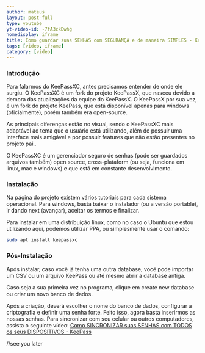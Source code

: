 ```yaml
---
author: mateus
layout: post-full
type: youtube
yt-video-id: -7fA3ckDwhg
homedisplay: iframe
title: Como guardar suas SENHAS com SEGURANÇA e de maneira SIMPLES - KeePassXC
tags: [video, iframe]
category: [video]
---
```


### Introdução

Para falarmos do KeePassXC, antes precisamos entender de onde ele surgiu. O KeePassXC é um fork do projeto KeePassX, que nasceu devido a demora das atualizações da equipe do KeePassX. O KeePassX por sua vez, é um fork do projeto KeePass, que está disponível apenas para windows (oficialmente), porém também era open-source.

As principais diferenças estão no visual, sendo o KeePassXC mais adaptável ao tema que o usuário está utilizando, além de possuir uma interface mais amigável e por possuir features que não estão presentes no projeto pai..

O KeePassXC é um gerenciador seguro de senhas (pode ser guardados arquivos também) open source, cross-plataform (ou seja, funciona em linux, mac e windows) e que está em constante desenvolvimento.


### Instalação

Na página do projeto existem vários tutoriais para cada sistema operacional. Para windows, basta baixar o instalador (ou a versão portable), ir dando next (avançar), aceitar os termos e finalizar.

Para instalar em uma distribuição linux, como no caso o Ubuntu que estou utilizando aqui, podemos utilizar PPA, ou simplesmente usar o comando:

```bash
sudo apt install keepassxc
```

### Pós-Instalação
Após instalar, caso você já tenha uma outra database, você pode importar um CSV ou um arquivo KeePass ou até mesmo abrir a database antiga.

Caso seja a sua primeira vez no programa, clique em create new database ou criar um novo banco de dados.

Após a criação, deverá escolher o nome do banco de dados, configurar a criptografia e definir uma senha forte. Feito isso, agora basta inserirmos as nossas senhas. Para sincronizar com seu celular ou outros computadores, assista o seguinte vídeo: [Como SINCRONIZAR suas SENHAS com TODOS os seus DISPOSITIVOS - KeePass](https://www.youtube.com/watch?v=VjqRY7Qky2w)

//see you later
